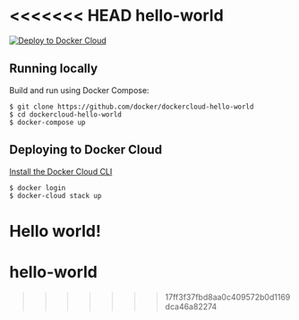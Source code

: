<<<<<<< HEAD
hello-world
===========

[![Deploy to Docker Cloud](https://files.cloud.docker.com/images/deploy-to-dockercloud.svg)](https://cloud.docker.com/stack/deploy/)


## Running locally

Build and run using Docker Compose:

	$ git clone https://github.com/docker/dockercloud-hello-world
	$ cd dockercloud-hello-world
	$ docker-compose up


## Deploying to Docker Cloud

[Install the Docker Cloud CLI](https://docs.docker.com/docker-cloud/tutorials/installing-cli/)

	$ docker login
	$ docker-cloud stack up

Hello world!
=======
# hello-world
>>>>>>> 17ff3f37fbd8aa0c409572b0d1169dca46a82274
